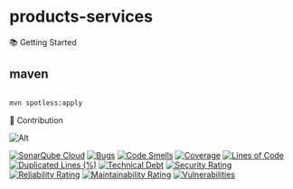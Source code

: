 # products-services

📚 Getting Started

## maven

```bash

mvn spotless:apply
```

🤝 Contribution

![Alt](https://repobeats.axiom.co/api/embed/f4b7880d4fe85e9f7db810e6e4b426a4bd99b650.svg "Repobeats analytics image")

[![SonarQube Cloud](https://sonarcloud.io/images/project_badges/sonarcloud-light.svg)](https://sonarcloud.io/summary/new_code?id=rock-hu_products-services)
[![Bugs](https://sonarcloud.io/api/project_badges/measure?project=rock-hu_products-services&metric=bugs)](https://sonarcloud.io/summary/new_code?id=rock-hu_products-services)
[![Code Smells](https://sonarcloud.io/api/project_badges/measure?project=rock-hu_products-services&metric=code_smells)](https://sonarcloud.io/summary/new_code?id=rock-hu_products-services)
[![Coverage](https://sonarcloud.io/api/project_badges/measure?project=rock-hu_products-services&metric=coverage)](https://sonarcloud.io/summary/new_code?id=rock-hu_products-services)
[![Lines of Code](https://sonarcloud.io/api/project_badges/measure?project=rock-hu_products-services&metric=ncloc)](https://sonarcloud.io/summary/new_code?id=rock-hu_products-services)
[![Duplicated Lines (%)](https://sonarcloud.io/api/project_badges/measure?project=rock-hu_products-services&metric=duplicated_lines_density)](https://sonarcloud.io/summary/new_code?id=rock-hu_products-services)
[![Technical Debt](https://sonarcloud.io/api/project_badges/measure?project=rock-hu_products-services&metric=sqale_index)](https://sonarcloud.io/summary/new_code?id=rock-hu_products-services)
[![Security Rating](https://sonarcloud.io/api/project_badges/measure?project=rock-hu_products-services&metric=security_rating)](https://sonarcloud.io/summary/new_code?id=rock-hu_products-services)
[![Reliability Rating](https://sonarcloud.io/api/project_badges/measure?project=rock-hu_products-services&metric=reliability_rating)](https://sonarcloud.io/summary/new_code?id=rock-hu_products-services)
[![Maintainability Rating](https://sonarcloud.io/api/project_badges/measure?project=rock-hu_products-services&metric=sqale_rating)](https://sonarcloud.io/summary/new_code?id=rock-hu_products-services)
[![Vulnerabilities](https://sonarcloud.io/api/project_badges/measure?project=rock-hu_products-services&metric=vulnerabilities)](https://sonarcloud.io/summary/new_code?id=rock-hu_products-services)
